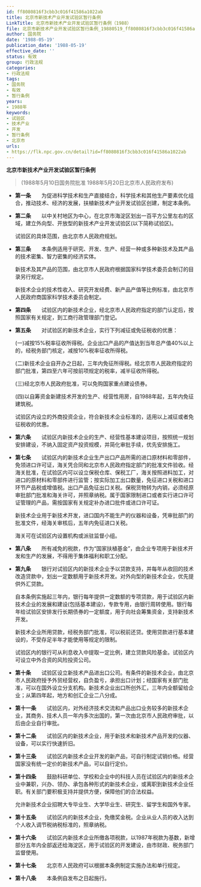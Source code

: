```yaml
---
id: ff8080816f3cbb3c016f41586a1022ab
title: 北京市新技术产业开发试验区暂行条例
LinkTitle: 北京市新技术产业开发试验区暂行条例（1988）
file: 北京市新技术产业开发试验区暂行条例_19880519_ff8080816f3cbb3c016f41586a1022ab.docx
author: 国务院
date: '1988-05-19'
publication_date: '1988-05-19'
effective_date: ''
status: 有效
group: 行政法规
categories:
- 行政法规
tags:
- 国务院
- 有效
- 暂行条例
years:
- 1988年
keywords:
- 试验区
- 技术产业
- 开发
- 暂行条例
- 北京市
urls:
- https://flk.npc.gov.cn/detail?id=ff8080816f3cbb3c016f41586a1022ab
---
```


**北京市新技术产业开发试验区暂行条例**

> (1988年5月10日国务院批准 1988年5月20日北京市人民政府发布)

- **第一条**　　为促进科学技术和生产直接结合，科学技术和其他生产要素优化组合，推动技术、经济的发展，扶植新技术产业开发试验区创建，制定本条例。

- **第二条**　　以中关村地区为中心，在北京市海淀区划出一百平方公里左右的区域，建立外向型、开放型的新技术产业开发试验区(以下简称试验区)。

  试验区的具体范围，由北京市人民政府规划。

- **第三条**　　本条例适用于研究、开发、生产、经营一种或多种新技术及其产品的技术密集、智力密集的经济实体。

  新技术及其产品的范围，由北京市人民政府根据国家科学技术委员会制订的目录另行规定。

  新技术企业的技术性收入、研究开发经费、新产品产值等比例标准，由北京市人民政府商国家科学技术委员会制定。

- **第四条**　　试验区内的新技术企业，经北京市人民政府指定的部门认定后，按照国家有关规定，到工商行政管理部门登记。

- **第五条**　　对试验区的新技术企业，实行下列减征或免征税收的优惠：

  (一)减按15%税率征收所得税。企业出口产品的产值达到当年总产值40%以上的，经税务部门核定，减按10%税率征收所得税。

  (二)新技术企业自开办之日起，三年内免征所得税。经北京市人民政府指定的部门批准，第四至六年可按前项规定的税率，减半征收所得税。

  (三)经北京市人民政府批准，可以免购国家重点建设债券。

  (四)以自筹资金新建技术开发的生产、经营性用房，自1988年起，五年内免征建筑税。

  试验区内设立的外商投资企业，符合新技术企业标准的，适用以上减征或者免征税收的优惠。

- **第六条**　　试验区内新技术企业的生产、经营性基本建设项目，按照统一规划安排建设，不纳入固定资产投资规模，并简化审批手续，优先安排施工。

- **第七条**　　试验区内的新技术企业生产出口产品所需的进口原材料和零部件，免领进口许可证，海关凭合同和北京市人民政府指定部门的批准文件验收。经海关批准，在试验区内可以设立保税仓库、保税工厂，海关按照进料加工，对进口的原材料和零部件进行监管；按实际加工出口数量，免征进口关税和进口环节产品税或增值税。出口产品免征出口关税。保税货物转为内销，必须经原审批部门批准和海关许可，并照章纳税。属于国家限制进口或者实行进口许可证管理的产品，需按国家有关规定补办进口批件或进口许可证。

  新技术企业用于新技术开发，进口国内不能生产的仪器和设备，凭审批部门的批准文件，经海关审核后，五年内免征进口关税。

  海关可在试验区内设置机构或派驻监督小组。

- **第八条**　　所有减免的税款，作为“国家扶植基金”，由企业专项用于新技术开发和生产的发展，不得用于集体福利和职工分配。

- **第九条**　　银行对试验区内的新技术企业予以贷款支持，并每年从收回的技术改造贷款中，划出一定数额用于新技术开发。对外向型的新技术企业，优先提供外汇贷款。

  自本条例实施起三年内，银行每年提供一定数额的专项贷款，用于试验区内新技术企业的发展和建设(包括基本建设)，专款专用，由银行周转使用。银行每年给试验区安排发行长期债券的一定额度，用于向社会筹集资金，支持新技术开发。

  新技术企业所用贷款，经税务部门批准，可以税前还贷。使用贷款进行基本建设的，不受存足半年才能使用等规定的限制。

  试验区内的银行可从利息收入中提取一定比例，建立贷款风险基金。试验区内可设立中外合资的风险投资公司。

- **第十条**　　试验区设立新技术产品进出口公司。有条件的新技术企业，由北京市人民政府授予外贸经营权，自负盈亏，承担出口计划；经国家有关部门批准，可以在国外设立分支机构。新技术企业出口所创外汇，三年内全额留给企业；从第四年起，地方和创汇企业二八分成。

- **第十一条**　　试验区内，对外经济技术交流和产品出口业务较多的新技术企业，其商务、技术人员一年内多次出国的，第一次由北京市人民政府审批，以后由企业自行审批。

- **第十二条**　　试验区内的新技术企业，用于新技术和新技术产品开发的仪器、设备，可以实行快速折旧。

- **第十三条**　　试验区内新技术企业开发的新产品，可自行制定试销价格。经营国家没有统一定价的新技术产品，可以自行定价。

- **第十四条**　　鼓励科研单位、学校和企业中的科技人员在试验区内的新技术企业中兼职，兴办、领办、承包各种形式的新技术企业，或离职到新技术企业任职。有关部门要积极支持并提供方便，保障他们的合法权益。

  允许新技术企业招聘大专毕业生、大学毕业生、研究生、留学生和国外专家。

- **第十五条**　　试验区内的新技术企业，免缴奖金税。企业从业人员的收入达到个人收入调节税纳税标准的，照章纳税。

- **第十六条**　　试验区内新技术企业所缴各项税款，以1987年税款为基数，新增部分五年内全部返还给海淀区，用于试验区的开发建设，由市财政、税务部门监督使用。

- **第十七条**　　北京市人民政府可以根据本条例制定实施办法和单行规定。

- **第十八条**　　本条例自发布之日起施行。
